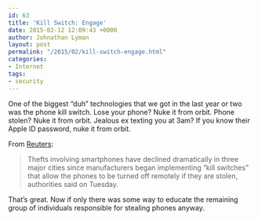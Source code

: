 ```yaml
---
id: 63
title: 'Kill Switch: Engage'
date: 2015-02-12 12:09:43 +0000
author: Johnathan Lyman
layout: post
permalink: "/2015/02/kill-switch-engage.html"
categories:
- Internet
tags:
- security
---
```

One of the biggest “duh” technologies that we got in the last year or two was the phone kill switch. Lose your phone? Nuke it from orbit. Phone stolen? Nuke it from orbit. Jealous ex texting you at 3am? If you know their Apple ID password, nuke it from orbit.

From [Reuters][1]:

> Thefts involving smartphones have declined dramatically in three major cities since manufacturers began implementing “kill switches” that allow the phones to be turned off remotely if they are stolen, authorities said on Tuesday.

That’s great. Now if only there was some way to educate the remaining group of individuals responsible for stealing phones anyway.

[1]: http://mobile.reuters.com/article/idUSKBN0LF09520150211?irpc=932